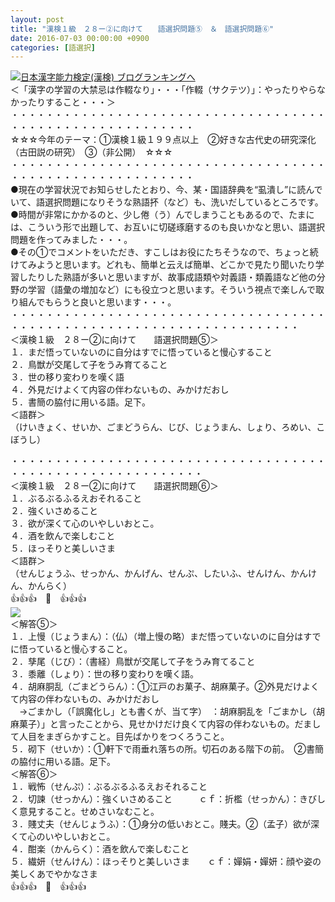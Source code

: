 ```yaml
---
layout: post
title: "漢検１級　２８ー②に向けて　　語選択問題⑤　＆　語選択問題⑥"
date: 2016-07-03 00:00:00 +0900
categories: [語選択]
---
```


[![](/syuusyuu9701/assets/images/漢検１級-２８ー②に向けて-語選択問題⑤-＆-語選択問題⑥-br_c_3028_1.gif)](http://blog.with2.net/link.php?1659096:3028 "日本漢字能力検定(漢検) ブログランキングへ")[日本漢字能力検定(漢検) ブログランキングへ](http://blog.with2.net/link.php?1659096:3028)  
＜「漢字の学習の大禁忌は作輟なり」・・・「作輟（サクテツ）」：やったりやらなかったりすること・・・＞  
・・・・・・・・・・・・・・・・・・・・・・・・・・・・・・・・・・・・・・・・・・・・・・・・・・・・・・・・・  
☆☆☆今年のテーマ：①漢検１級１９９点以上　②好きな古代史の研究深化（古田説の研究）　③（非公開）　☆☆☆　　  
・・・・・・・・・・・・・・・・・・・・・・・・・・・・・・・・・・・・・・・・・・・・・・・・・・・・・・・・・  
●現在の学習状況でお知らせしたとおり、今、某・国語辞典を“虱潰し”に読んでいて、語選択問題になりそうな熟語抔（など）も、洗いだしているところです。  
●時間が非常にかかるのと、少し倦（う）んでしまうこともあるので、たまには、こういう形で出題して、お互いに切磋琢磨するのも良いかなと思い、語選択問題を作ってみました・・・。  
●その①でコメントをいただき、すこしはお役にたちそうなので、ちょっと続けてみようと思います。どれも、簡単と云えば簡単、どこかで見たり聞いたり学習したりした熟語が多いと思いますが、故事成語類や対義語・類義語など他の分野の学習（語彙の増加など）にも役立つと思います。そういう視点で楽しんで取り組んでもらうと良いと思います・・・。  
・・・・・・・・・・・・・・・・・・・・・・・・・・・・・・・・・・・・・・・・・・・・・・・・・・・・・・・・・・・・・・・・・・・・・  
＜漢検１級　２８ー②に向けて　　語選択問題⑤＞  
１．まだ悟っていないのに自分はすでに悟っていると慢心すること  
２．鳥獣が交尾して子をうみ育てること  
３．世の移り変わりを嘆く語  
４．外見だけよくて内容の伴わないもの、みかけだおし  
５．書簡の脇付に用いる語。足下。  
＜語群＞  
（けいきょく、せいか、ごまどうらん、じび、じょうまん、しょり、ろめい、こぼうし）  
  
・・・・・・・・・・・・・・・・・・・・・・・・・・・・・・・・・・・・・・・・・・・・・・・・・・・・・・・・・・  
＜漢検１級　２８ー②に向けて　　語選択問題⑥＞  
１．ぶるぶるふるえおそれること  
２．強くいさめること  
３．欲が深くて心のいやしいおとこ。  
４．酒を飲んで楽しむこと  
５．ほっそりと美しいさま　  
＜語群＞  
（せんじょうふ、せっかん、かんげん、せんぷ、したいふ、せんけん、かんけん、かんらく）  
👍👍👍　🐒　👍👍👍  
![](/syuusyuu9701/assets/images/漢検１級-２８ー②に向けて-語選択問題⑤-＆-語選択問題⑥-314e5d0fade5cf29be61c4ac3f943a31.png)  
＜解答⑤＞  
１．上慢（じょうまん）：（仏）（増上慢の略）まだ悟っていないのに自分はすでに悟っていると慢心すること。  
２．孳尾（じび）：（書経）鳥獣が交尾して子をうみ育てること  
３．黍離（しょり）：世の移り変わりを嘆く語。  
４．胡麻胴乱（ごまどうらん）：①江戸のお菓子、胡麻菓子。②外見だけよくて内容の伴わないもの、みかけだおし  
　→ごまかし（「誤魔化し」とも書くが、当て字）　：胡麻胴乱を「ごまかし（胡麻菓子）」と言ったことから、見せかけだけ良くて内容の伴わないもの。だまして人目をまぎらかすこと。目先ばかりをつくろうこと。  
５．砌下（せいか）：①軒下で雨垂れ落ちの所。切石のある階下の前。　②書簡の脇付に用いる語。足下。  
＜解答⑥＞  
１．戦怖（せんぷ）：ぶるぶるふるえおそれること  
２．切諫（せっかん）：強くいさめること　　　ｃｆ：折檻（せっかん）：きびしく意見すること。せめさいなむこと。  
３．賤丈夫（せんじょうふ）：①身分の低いおとこ。賤夫。②（孟子）欲が深くて心のいやしいおとこ。  
４．酣楽（かんらく）：酒を飲んで楽しむこと  
５．繊妍（せんけん）：ほっそりと美しいさま　　ｃｆ：嬋娟・嬋妍：顔や姿の美しくあでやかなさま  
👍👍👍　🐒　👍👍👍  
  
  